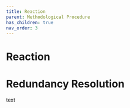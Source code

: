 ```yaml
---
title: Reaction
parent: Methodological Procedure
has_children: true
nav_order: 3
---
```


# Reaction

# Redundancy Resolution

text
